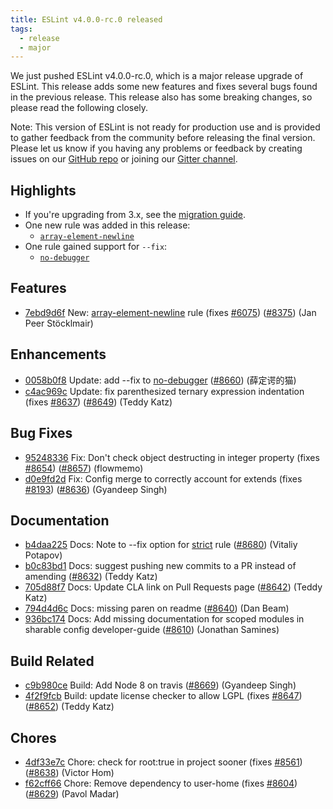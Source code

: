 ```yaml
---
title: ESLint v4.0.0-rc.0 released
tags:
  - release
  - major
---
```


We just pushed ESLint v4.0.0-rc.0, which is a major release upgrade of ESLint. This release adds some new features and fixes several bugs found in the previous release. This release also has some breaking changes, so please read the following closely.

Note: This version of ESLint is not ready for production use and is provided to gather feedback from the community before releasing the final version. Please let us know if you having any problems or feedback by creating issues on our [GitHub repo](https://github.com/eslint/eslint) or joining our [Gitter channel](https://gitter.im/eslint/eslint).

## Highlights

* If you're upgrading from 3.x, see the [migration guide](/docs/4.0.0/user-guide/migrating-to-4.0.0).
* One new rule was added in this release:
  * [`array-element-newline`](/docs/4.0.0/rules/array-element-newline)
* One rule gained support for `--fix`:
  * [`no-debugger`](/docs/4.0.0/rules/no-debugger)


## Features

* [7ebd9d6f](https://github.com/eslint/eslint/commit/7ebd9d6f) New: [array-element-newline](/docs/4.0.0/rules/array-element-newline) rule (fixes [#6075](https://github.com/eslint/eslint/issues/6075)) ([#8375](https://github.com/eslint/eslint/issues/8375)) (Jan Peer Stöcklmair)



## Enhancements

* [0058b0f8](https://github.com/eslint/eslint/commit/0058b0f8) Update: add --fix to [no-debugger](/docs/rules/no-debugger) ([#8660](https://github.com/eslint/eslint/issues/8660)) (薛定谔的猫)
* [c4ac969c](https://github.com/eslint/eslint/commit/c4ac969c) Update: fix parenthesized ternary expression indentation (fixes [#8637](https://github.com/eslint/eslint/issues/8637)) ([#8649](https://github.com/eslint/eslint/issues/8649)) (Teddy Katz)



## Bug Fixes

* [95248336](https://github.com/eslint/eslint/commit/95248336) Fix: Don't check object destructing in integer property (fixes [#8654](https://github.com/eslint/eslint/issues/8654)) ([#8657](https://github.com/eslint/eslint/issues/8657)) (flowmemo)
* [d0e9fd2d](https://github.com/eslint/eslint/commit/d0e9fd2d) Fix: Config merge to correctly account for extends (fixes [#8193](https://github.com/eslint/eslint/issues/8193)) ([#8636](https://github.com/eslint/eslint/issues/8636)) (Gyandeep Singh)



## Documentation

* [b4daa225](https://github.com/eslint/eslint/commit/b4daa225) Docs: Note to --fix option for [strict](/docs/rules/strict) rule ([#8680](https://github.com/eslint/eslint/issues/8680)) (Vitaliy Potapov)
* [b0c83bd1](https://github.com/eslint/eslint/commit/b0c83bd1) Docs: suggest pushing new commits to a PR instead of amending ([#8632](https://github.com/eslint/eslint/issues/8632)) (Teddy Katz)
* [705d88f7](https://github.com/eslint/eslint/commit/705d88f7) Docs: Update CLA link on Pull Requests page ([#8642](https://github.com/eslint/eslint/issues/8642)) (Teddy Katz)
* [794d4d6c](https://github.com/eslint/eslint/commit/794d4d6c) Docs: missing paren on readme ([#8640](https://github.com/eslint/eslint/issues/8640)) (Dan Beam)
* [936bc174](https://github.com/eslint/eslint/commit/936bc174) Docs: Add missing documentation for scoped modules in sharable config developer-guide ([#8610](https://github.com/eslint/eslint/issues/8610)) (Jonathan Samines)



## Build Related

* [c9b980ce](https://github.com/eslint/eslint/commit/c9b980ce) Build: Add Node 8 on travis ([#8669](https://github.com/eslint/eslint/issues/8669)) (Gyandeep Singh)
* [4f2f9fcb](https://github.com/eslint/eslint/commit/4f2f9fcb) Build: update license checker to allow LGPL (fixes [#8647](https://github.com/eslint/eslint/issues/8647)) ([#8652](https://github.com/eslint/eslint/issues/8652)) (Teddy Katz)



## Chores

* [4df33e7c](https://github.com/eslint/eslint/commit/4df33e7c) Chore: check for root:true in project sooner (fixes [#8561](https://github.com/eslint/eslint/issues/8561)) ([#8638](https://github.com/eslint/eslint/issues/8638)) (Victor Hom)
* [f62cff66](https://github.com/eslint/eslint/commit/f62cff66) Chore: Remove dependency to user-home (fixes [#8604](https://github.com/eslint/eslint/issues/8604)) ([#8629](https://github.com/eslint/eslint/issues/8629)) (Pavol Madar)

